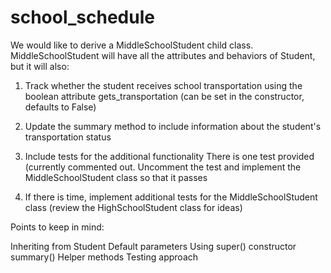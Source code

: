 # school_schedule
We would like to derive a MiddleSchoolStudent child class. MiddleSchoolStudent will have all the attributes and behaviors of Student, but it will also:

1) Track whether the student receives school transportation using the boolean attribute gets_transportation (can be set in the constructor, defaults to False)

2) Update the summary method to include information about the student's transportation status

3) Include tests for the additional functionality
There is one test provided (currently commented out. Uncomment the test and implement the MiddleSchoolStudent class so that it passes

4) If there is time, implement additional tests for the MiddleSchoolStudent class (review the HighSchoolStudent class for ideas)

Points to keep in mind:

Inheriting from Student
Default parameters
Using super()
constructor
summary()
Helper methods
Testing approach